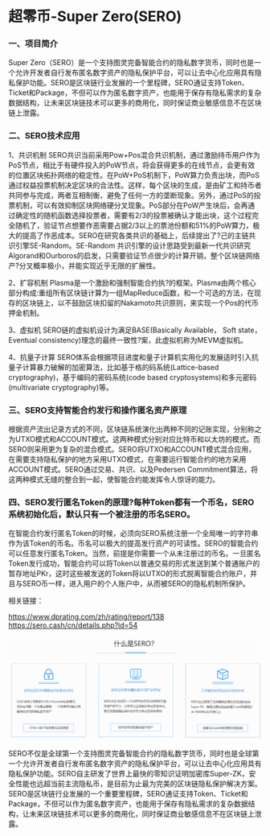 # 超零币-Super Zero(SERO)

### 一、项目简介

Super Zero（SERO）是一个支持图灵完备智能合约的隐私数字货币，同时也是一个允许开发者自行发布匿名数字资产的隐私保护平台，可以让去中心化应用具有隐私保护功能。SERO是区块链行业发展的一个里程碑，SERO通证支持Token、Ticket和Package，不但可以作为匿名数字资产，也能用于保存有隐私需求的复杂数据结构，让未来区块链技术可以更多的商用化，同时保证商业敏感信息不在区块链上泄露。



### 二、SERO技术应用

1、共识机制
SERO共识当前采用Pow+Pos混合共识机制，通过激励持币用户作为PoS节点，相比于有硬件投入的PoW节点，将会获得更多的在线节点，会更有效的位置区块拓扑网络的稳定性。在PoW+PoS机制下，PoW算力负责出块，而PoS通过权益投票机制决定区块的合法性。这样，每个区块的生成，是由矿工和持币者共同参与完成，两者互相制衡，避免了任何一方的垄断现象。另外，通过PoS的投票机制，可以有效抑制区块网络硬分叉现象。PoS部分在PoW产生块后，会再通过确定性的随机函数选择投票者，需要有2/3的投票被确认才能出块，这个过程完全随机了，验证节点想要作恶需要占据2/3以上的票池份额和51%的PoW算力，极大的提高了作恶成本。SERO在研究各类共识的基础上，后续提出了?己的主链共识引擎SE-Random。SE-Random 共识引擎的设计思路受到最新一代共识研究Algorand和Ourboros的启发，只需要验证节点很少的计算开销，整个区块链网络产?分叉概率极小，并能实现近乎无限的扩展性。

2、扩容机制
Plasma是一个激励和强制智能合约执?的框架。Plasma由两个核心部分构成:重组所有区块链计算为一组MapReduce函数，和一个可选的方法，在现存的区块链上，以不鼓励区块扣留的Nakamoto共识原则，来实现一个Pos的代币押金机制。

3、虚拟机
SERO链的虚拟机设计为满足BASE(Basically Available， Soft state，Eventual consistency)理念的最终一致性?案，此虚拟机称为MEVM虚拟机。

4、抗量子计算
SERO体系会根据项目进度和量子计算机实用化的发展适时引入抗量子计算暴力破解的加密算法，比如基于格的码系统(Lattice-based cryptography)，基于编码的密码系统(code based cryptosystems)和多元密码(multivariate cryptography)等。



### 三、SERO支持智能合约发行和操作匿名资产原理

根据资产流出记录方式的不同，区块链系统演化出两种不同的记账实现，分别称之为UTXO模式和ACCOUNT模式。这两种模式分别对应比特币和以太坊的模式。而SERO则采用更为复杂的混合模式。SERO将UTXO和ACCOUNT模式混合应用，在需要支持隐私保护的地方采用UTXO模式，在需要运行智能合约的地方采用ACCOUNT模式。SERO通过交易、共识、以及Pedersen Commitment算法，将这两种模式无缝的整合到一起，使智能合约能发挥令人惊讶的能力。



### 四、SERO发行匿名Token的原理?每种Token都有一个币名，SERO系统初始化后，默认只有一个被注册的币名SERO。

在智能合约发行匿名Token的时候，必须向SERO系统注册一个全局唯一的字符串作为该Token的币名。币名可以极大的提高发行资产的可读性。SERO的智能合约可以任意发行匿名Token。当然，前提是你需要一个从未注册过的币名。一旦匿名Token发行成功，智能合约可以将Token以普通交易的形式发送到某个普通账户的暂存地址PKr，这时这些被发送的Token将以UTXO的形式脱离智能合约账户，并且与SERO币一样，进入用户的个人账户中，从而被SERO的隐私机制所保护。

相关链接：

https://www.dprating.com/zh/rating/report/138
https://sero.cash/cn/details.php?id=54

![image-20220720160148716](image-20220720160148716.png)

SERO不仅是全球第一个支持图灵完备智能合约的隐私数字货币，同时也是全球第一个允许开发者自行发布匿名数字资产的隐私保护平台，可以让去中心化应用具有隐私保护功能。SERO自主研发了世界上最快的零知识证明加密库Super-ZK，安全性能也远超当前主流隐私币，是目前为止最为完美的区块链隐私保护解决方案。SERO是区块链行业发展的一个重要里程碑，SERO通证支持Token、Ticket和Package，不但可以作为匿名数字资产，也能用于保存有隐私需求的复杂数据结构，让未来区块链技术可以更多的商用化，同时保证商业敏感信息不在区块链上泄露。
